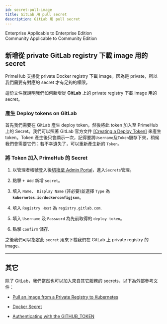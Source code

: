 ```yaml
---
id: secret-pull-image
title: GitLab 用 pull secret
description: GitLab 用 pull secret
---
```

<div class="label-sect">
  <div class="ee-only tooltip">Enterprise
    <span class="tooltiptext">Applicable to Enterprise Edition</span>
  </div>
  <div class="ce-only tooltip">Community
    <span class="tooltiptext">Applicable to Community Edition</span>
  </div>
</div>

## 新增從 private GitLab registry 下載 image 用的 secret

PrimeHub 支援從 private Docker registry 下載 image。因為是 private，所以我們需要有對應的 secret 才有足夠的權限。

這份文件就說明我們如何新增從 **GitLab** 上的 private registry 下載 image 用的 secret。

### 產生 Deploy tokens on GitLab

首先我們需要在 GitLab 產生 deploy token，然後將此 token 加入至 PrimeHub 上的 Secret。我們可以照著 GitLab 官方文件 [[Creating a Deploy Token]](https://docs.gitlab.com/ee/user/project/deploy_tokens/#creating-a-deploy-token) 來產生 token。Token 產生後只會顯示一次，記得要將`Username`及`Token`儲存下來，稍候我們會需要它們；若不幸遺失了，可以重新產生新的 `Token`。

### 將 Token 加入 PrimeHub 的 Secret

1. 以管理者帳號登入後[切換至 Admin Portal](login-portal-admin)，進入`Secrets`管理。

2. 點擊 `+ Add` 新增 `secret`。

3. 填入 `Name`、 `Display Name` (非必要)並選擇 `Type` 為 **`kubernetes.io/dockerconfigjson`**。

4. 填入 `Registry Host` 為 `registry.gitlab.com`.

5. 填入 `Username` 及 `Password` 為先前取得的 `deploy token`。

6. 點擊 `Confirm` 儲存.

之後我們可以指定此 `secret` 用來下載我們在 GitLab 上 private registry 的 image。

---

## 其它

除了 GitLab，我們當然也可以加入來自其它服務的 secrets，以下為外部參考文件：

+ [Pull an Image from a Private Registry to Kubernetes](https://kubernetes.io/docs/tasks/configure-pod-container/pull-image-private-registry/)
  
+ [Docker Secret](https://docs.docker.com/engine/swarm/secrets/)

+ [Authenticating with the GITHUB_TOKEN](https://help.github.com/en/actions/configuring-and-managing-workflows/authenticating-with-the-github_token)